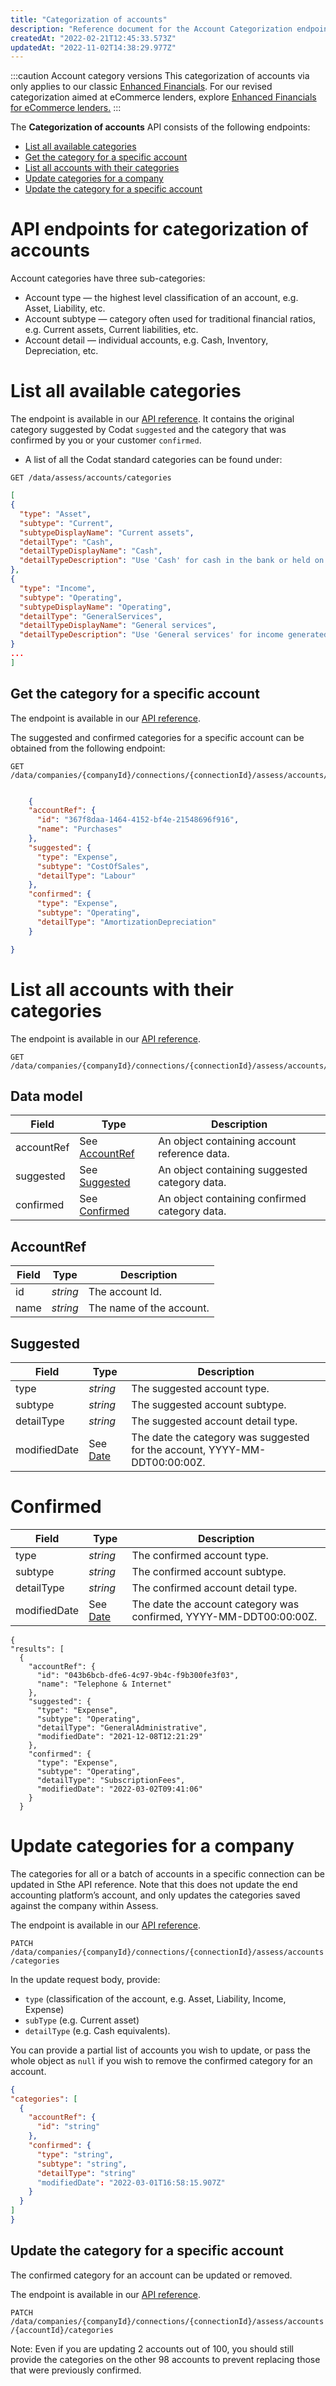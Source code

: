 ```yaml
---
title: "Categorization of accounts"
description: "Reference document for the Account Categorization endpoints"
createdAt: "2022-02-21T12:45:33.573Z"
updatedAt: "2022-11-02T14:38:29.977Z"
---
```

:::caution Account category versions
This categorization of accounts via only applies to our classic [Enhanced Financials](/assess/reports/enhanced-financials/financials). For our revised categorization aimed at eCommerce lenders, explore [Enhanced Financials for eCommerce lenders.](/assess/reports/enhanced-financials-ecommerce-lenders/financials)
:::

The **Categorization of accounts** API consists of the following endpoints:

- [List all available categories](#list-all-available-categories)
- [Get the category for a specific account](#get-the-category-for-a-specific-account)
- [List all accounts with their categories](#list-all-accounts-with-their-categories)
- [Update categories for a company](#update-categories-for-a-company)
- [Update the category for a specific account](#update-the-category-for-a-specific-account)

# API endpoints for categorization of accounts

Account categories have three sub-categories:

- Account type — the highest level classification of an account, e.g. Asset, Liability, etc.
- Account subtype — category often used for traditional financial ratios, e.g. Current assets, Current liabilities, etc.
- Account detail — individual accounts, e.g. Cash, Inventory, Depreciation, etc.

# List all available categories

The endpoint is available in our <a href="/assess-api#/operations/get-data-assess-accounts-categories">API reference</a>. It contains the original category suggested by Codat `suggested` and the category that was confirmed by you or your customer `confirmed`.

- A list of all the Codat standard categories can be found under:

```http
GET /data/assess/accounts/categories
```

```json
[
{
  "type": "Asset",
  "subtype": "Current",
  "subtypeDisplayName": "Current assets",
  "detailType": "Cash",
  "detailTypeDisplayName": "Cash",
  "detailTypeDescription": "Use 'Cash' for cash in the bank or held on premise. This should include overdrawn accounts."
},
{
  "type": "Income",
  "subtype": "Operating",
  "subtypeDisplayName": "Operating",
  "detailType": "GeneralServices",
  "detailTypeDisplayName": "General services",
  "detailTypeDescription": "Use 'General services' for income generated from services the company performs or usage fees charged."
}
...
]
```

## Get the category for a specific account

The endpoint is available in our <a href="/assess-api#/operations/get-data-companies-companyId-connections-connectionId-assess-accounts-accountId-categories">API reference</a>.

The suggested and confirmed categories for a specific account can be obtained from the following endpoint:

```http
GET /data/companies/{companyId}/connections/{connectionId}/assess/accounts/categories
```

```json

    {
    "accountRef": {
      "id": "367f8daa-1464-4152-bf4e-21548696f916",
      "name": "Purchases"
    },
    "suggested": {
      "type": "Expense",
      "subtype": "CostOfSales",
      "detailType": "Labour"
    },
    "confirmed": {
      "type": "Expense",
      "subtype": "Operating",
      "detailType": "AmortizationDepreciation"
    }

}
```

# List all accounts with their categories

The endpoint is available in our <a href="/assess-api#/operations/get-data-companies-companyId-connections-connectionId-assess-accounts-categories">API reference</a>.

```http
GET /data/companies/{companyId}/connections/{connectionId}/assess/accounts/categories
```

## Data model
| Field      | Type                          | Description                                   |
|------------|-------------------------------|-----------------------------------------------|
| accountRef | See [AccountRef](#accountref) | An object containing account reference data.  |
| suggested  | See [Suggested](#suggested)   | An object containing suggested category data. |
| confirmed  | See [Confirmed](#confirmed)   | An object containing confirmed category data. |

## AccountRef
| Field     | Type                           | Description                                   |
|-----------|--------------------------------|-----------------------------------------------|
| id        |  _string_                      | The account Id.                               |
| name      |  _string_                      | The name of the account.                      |

## Suggested
| Field         | Type        | Description                                                                 |
|---------------|-------------|-----------------------------------------------------------------------------|
| type          |  _string_   | The suggested account type.                                                 |
| subtype       |  _string_   | The suggested account subtype.                                              |
| detailType    |  _string_   | The suggested account detail type.                                          |
| modifiedDate  | See [Date](/codat-api#/schemas/DateTime)    | The date the category was suggested for the account, YYYY-MM-DDT00:00:00Z.  |

# Confirmed
| Field         | Type        | Description                                                         |
|---------------|-------------|---------------------------------------------------------------------|
| type          |  _string_   | The confirmed account type.                                         |
| subtype       |  _string_   | The confirmed account subtype.                                      |
| detailType    |  _string_   | The confirmed account detail type.                                  |
| modifiedDate  | See [Date](/codat-api#/schemas/DateTime)   | The date the account category was confirmed, YYYY-MM-DDT00:00:00Z.  |

```
{
"results": [
  {
    "accountRef": {
      "id": "043b6bcb-dfe6-4c97-9b4c-f9b300fe3f03",
      "name": "Telephone & Internet"
    },
    "suggested": {
      "type": "Expense",
      "subtype": "Operating",
      "detailType": "GeneralAdministrative",
      "modifiedDate": "2021-12-08T12:21:29"
    },
    "confirmed": {
      "type": "Expense",
      "subtype": "Operating",
      "detailType": "SubscriptionFees",
      "modifiedDate": "2022-03-02T09:41:06"
    }
  }
```

# Update categories for a company

The categories for all or a batch of accounts in a specific connection can be updated in Sthe API reference.
Note that this does not update the end accounting platform’s account, and only updates the categories saved against the company within Assess.

The endpoint is available in our <a href="/assess-api#/operations/patch-data-companies-companyId-connections-connectionId-assess-accounts-categories">API reference</a>.

`PATCH /data/companies/{companyId}/connections/{connectionId}/assess/accounts/categories`

In the update request body, provide:

- `type` (classification of the account, e.g. Asset, Liability, Income, Expense)
- `subType` (e.g. Current asset)
- `detailType` (e.g. Cash equivalents).

You can provide a partial list of accounts you wish to update, or pass the whole object as `null` if you wish to remove the confirmed category for an account.

```json
{
"categories": [
  {
    "accountRef": {
      "id": "string"
    },
    "confirmed": {
      "type": "string",
      "subtype": "string",
      "detailType": "string"
      "modifiedDate": "2022-03-01T16:58:15.907Z"
    }
  }
]
}
```

## Update the category for a specific account

The confirmed category for an account can be updated or removed.

The endpoint is available in our <a href="/assess-api#/operations/patch-data-companies-companyId-connections-connectionId-assess-accounts-accountId-categories">API reference</a>.

`PATCH /data/companies/{companyId}/connections/{connectionId}/assess/accounts/{accountId}/categories`

Note: Even if you are updating 2 accounts out of 100, you should still provide the categories on the other 98 accounts to prevent replacing those that were previously confirmed.
